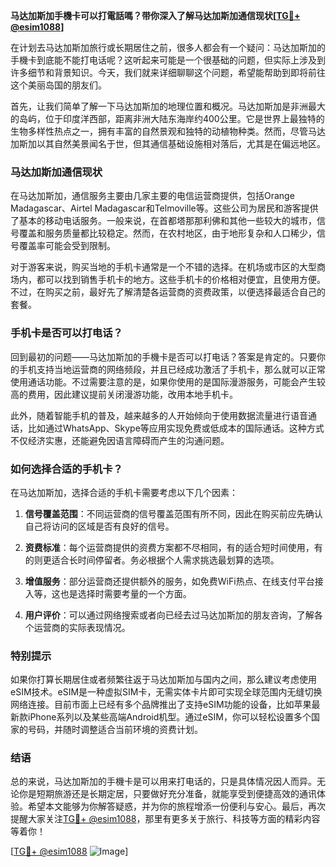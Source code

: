 **马达加斯加手機卡可以打電話嗎？带你深入了解马达加斯加通信现状[[TG💪+ @esim1088](https://t.me/s/esim1088)]**

在计划去马达加斯加旅行或长期居住之前，很多人都会有一个疑问：马达加斯加的手機卡到底能不能打电话呢？这听起来可能是一个很基础的问题，但实际上涉及到许多细节和背景知识。今天，我们就来详细聊聊这个问题，希望能帮助到即将前往这个美丽岛国的朋友们。

首先，让我们简单了解一下马达加斯加的地理位置和概况。马达加斯加是非洲最大的岛屿，位于印度洋西部，距离非洲大陆东海岸约400公里。它是世界上最独特的生物多样性热点之一，拥有丰富的自然景观和独特的动植物种类。然而，尽管马达加斯加以其自然美景闻名于世，但其通信基础设施相对落后，尤其是在偏远地区。

### 马达加斯加通信现状

在马达加斯加，通信服务主要由几家主要的电信运营商提供，包括Orange Madagascar、Airtel Madagascar和Telmoville等。这些公司为居民和游客提供了基本的移动电话服务。一般来说，在首都塔那那利佛和其他一些较大的城市，信号覆盖和服务质量都比较稳定。然而，在农村地区，由于地形复杂和人口稀少，信号覆盖率可能会受到限制。

对于游客来说，购买当地的手机卡通常是一个不错的选择。在机场或市区的大型商场内，都可以找到销售手机卡的地方。这些手机卡的价格相对便宜，且使用方便。不过，在购买之前，最好先了解清楚各运营商的资费政策，以便选择最适合自己的套餐。

### 手机卡是否可以打电话？

回到最初的问题——马达加斯加的手機卡是否可以打电话？答案是肯定的。只要你的手机支持当地运营商的网络频段，并且已经成功激活了手机卡，那么就可以正常使用通话功能。不过需要注意的是，如果你使用的是国际漫游服务，可能会产生较高的费用，因此建议提前关闭漫游功能，改用本地手机卡。

此外，随着智能手机的普及，越来越多的人开始倾向于使用数据流量进行语音通话，比如通过WhatsApp、Skype等应用实现免费或低成本的国际通话。这种方式不仅经济实惠，还能避免因语言障碍而产生的沟通问题。

### 如何选择合适的手机卡？

在马达加斯加，选择合适的手机卡需要考虑以下几个因素：

1. **信号覆盖范围**：不同运营商的信号覆盖范围有所不同，因此在购买前应先确认自己将访问的区域是否有良好的信号。
   
2. **资费标准**：每个运营商提供的资费方案都不尽相同，有的适合短时间使用，有的则更适合长时间停留者。务必根据个人需求挑选最划算的选项。

3. **增值服务**：部分运营商还提供额外的服务，如免费WiFi热点、在线支付平台接入等，这也是选择时需要考量的一个方面。

4. **用户评价**：可以通过网络搜索或者向已经去过马达加斯加的朋友咨询，了解各个运营商的实际表现情况。

### 特别提示

如果你打算长期居住或者频繁往返于马达加斯加与国内之间，那么建议考虑使用eSIM技术。eSIM是一种虚拟SIM卡，无需实体卡片即可实现全球范围内无缝切换网络连接。目前市面上已经有多个品牌推出了支持eSIM功能的设备，比如苹果最新款iPhone系列以及某些高端Android机型。通过eSIM，你可以轻松设置多个国家的号码，并随时调整适合当前环境的资费计划。

### 结语

总的来说，马达加斯加的手機卡是可以用来打电话的，只是具体情况因人而异。无论你是短期旅游还是长期定居，只要做好充分准备，就能享受到便捷高效的通讯体验。希望本文能够为你解答疑惑，并为你的旅程增添一份便利与安心。最后，再次提醒大家关注[TG💪+ @esim1088](https://t.me/s/esim1088)，那里有更多关于旅行、科技等方面的精彩内容等着你！

[[TG💪+ @esim1088](https://t.me/s/esim1088) ![Image](https://i.postimg.cc/4NQfJmqS/Snipaste-2025-05-13-00-14-12.png)]